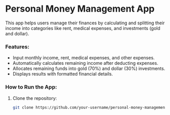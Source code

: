 # Personal Money Management App

This app helps users manage their finances by calculating and splitting their income into categories like rent, medical expenses, and investments (gold and dollar).

### Features:
- Input monthly income, rent, medical expenses, and other expenses.
- Automatically calculates remaining income after deducting expenses.
- Allocates remaining funds into gold (70%) and dollar (30%) investments.
- Displays results with formatted financial details.

### How to Run the App:
1. Clone the repository:
   ```bash
   git clone https://github.com/your-username/personal-money-management.git
